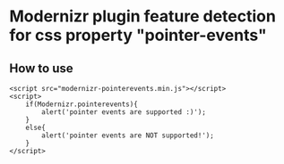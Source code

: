 Modernizr plugin feature detection for css property "pointer-events"
====================================================================

How to use
----------

	<script src="modernizr-pointerevents.min.js"></script>
	<script>
		if(Modernizr.pointerevents){
			alert('pointer events are supported :)');
		}
		else{
			alert('pointer events are NOT supported!');
		}
	</script>